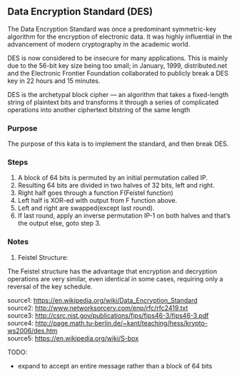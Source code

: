 ## Data Encryption Standard (DES)

The Data Encryption Standard was once a predominant symmetric-key algorithm for the encryption of electronic data. It was highly influential in the advancement of modern cryptography in the academic world. 

DES is now considered to be insecure for many applications. This is mainly due to the 56-bit key size being too small; in January, 1999, distributed.net and the Electronic Frontier Foundation collaborated to publicly break a DES key in 22 hours and 15 minutes.

DES is the archetypal block cipher — an algorithm that takes a fixed-length string of plaintext bits and transforms it through a series of complicated operations into another ciphertext bitstring of the same length

### Purpose

The purpose of this kata is to implement the standard, and then break DES. 

### Steps 

1. A block of 64 bits is permuted by an initial permutation called IP.
2. Resulting 64 bits are divided in two halves of 32 bits, left and right.
3. Right half goes through a function F(Feistel function)
4. Left half is XOR-ed with output from F function above.
5. Left and right are swapped(except last round).
6. If last round, apply an inverse permutation IP-1 on both halves and that’s the output else, goto step 3. 

### Notes

1. Feistel Structure: 

The Feistel structure has the advantage that encryption and decryption operations are very similar, even identical in some cases, requiring only a reversal of the key schedule. 

source1: https://en.wikipedia.org/wiki/Data_Encryption_Standard
<br>
source2: http://www.networksorcery.com/enp/rfc/rfc2419.txt
<br>
source3: http://csrc.nist.gov/publications/fips/fips46-3/fips46-3.pdf
<br>
source4: http://page.math.tu-berlin.de/~kant/teaching/hess/krypto-ws2006/des.htm
<br>
source5: https://en.wikipedia.org/wiki/S-box

TODO: 
  - expand to accept an entire message rather than a block of 64 bits
